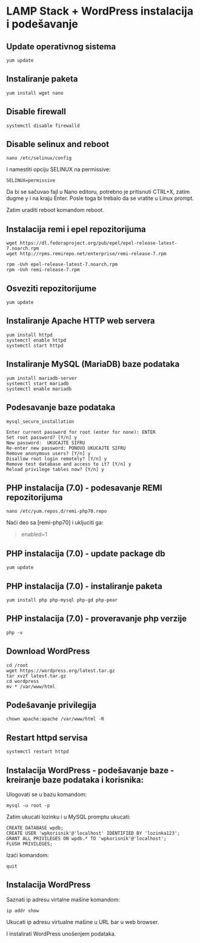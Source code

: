 # LAMP Stack + WordPress instalacija i podešavanje

## Update operativnog sistema

	yum update

## Instaliranje paketa

	yum install wget nano

## Disable firewall

	systemctl disable firewalld

## Disable selinux and reboot

	nano /etc/selinux/config
	
I namestiti opciju SELINUX na permissive:

	SELINUX=permissive

Da bi se sačuvao fajl u Nano editoru, potrebno je pritisnuti CTRL+X, zatim dugme y i na kraju Enter. Posle toga bi trebalo da se vratite u Linux prompt.

Zatim uraditi reboot komandom reboot.

## Instalacija remi i epel repozitorijuma

	wget https://dl.fedoraproject.org/pub/epel/epel-release-latest-7.noarch.rpm
	wget http://rpms.remirepo.net/enterprise/remi-release-7.rpm

	rpm -Uvh epel-release-latest-7.noarch.rpm
	rpm -Uvh remi-release-7.rpm


## Osveziti repozitorijume

	yum update

## Instaliranje Apache HTTP web servera

	yum install httpd
	systemctl enable httpd
	systemctl start httpd

## Instaliranje MySQL (MariaDB) baze podataka

	yum install mariadb-server
	systemctl start mariadb
	systemctl enable mariadb

## Podesavanje baze podataka

	mysql_secure_installation

	Enter current password for root (enter for none): ENTER
	Set root password? [Y/n] y
	New password:  UKUCAJTE SIFRU
	Re-enter new password: PONOVO UKUCAJTE SIFRU
	Remove anonymous users? [Y/n] y
	Disallow root login remotely? [Y/n] y
	Remove test database and access to it? [Y/n] y
	Reload privilege tables now? [Y/n] y

## PHP instalacija (7.0) - podesavanje REMI repozitorijuma

	nano /etc/yum.repos.d/remi-php70.repo

Naći deo sa [remi-php70] i ukljuciti ga:

> enabled=1

## PHP instalacija (7.0) - update package db

	yum update

## PHP instalacija (7.0) - instaliranje paketa
 
	yum install php php-mysql php-gd php-pear 

## PHP instalacija (7.0) - proveravanje php verzije

	php -v

## Download WordPress

	cd /root
	wget https://wordpress.org/latest.tar.gz 
	tar xvzf latest.tar.gz
	cd wordpress
	mv * /var/www/html

## Podešavanje privilegija

	chown apache:apache /var/www/html -R

## Restart httpd servisa

	systemctl restart httpd

## Instalacija WordPress - podešavanje baze - kreiranje baze podataka i korisnika:

Ulogovati se u bazu komandom:

	mysql -u root -p

Zatim ukucati lozinku i u MySQL promptu ukucati:

	CREATE DATABASE wpdb;
	CREATE USER 'wpkorisnik'@'localhost' IDENTIFIED BY 'lozinka123';
	GRANT ALL PRIVILEGES ON wpdb.* TO 'wpkorisnik'@'localhost';
	FLUSH PRIVILEGES;

Izaći komandom:

	quit

## Instalacija WordPress

Saznati ip adresu virtalne mašine komandom:

	ip addr show

Ukucati ip adresu virtualne mašine u URL bar u web browser.

I instalirati WordPress unošenjem podataka.
